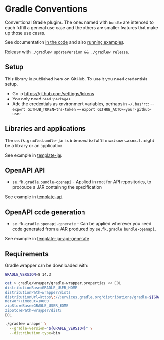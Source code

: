 # Gradle Conventions

Conventional Gradle plugins. The ones named with `bundle` are intended to each fulfill a general use case and the others are smaller features that make up those use cases.

See documentation [in the code](/src/main/groovy) and also [running examples](/examples).

Release with `./gradlew updateVersion && ./gradlew release`.

## Setup

This library is published here on GitHub. To use it you need credentials setup.

- Go to https://github.com/settings/tokens
- You only need `read:packages`
- Add the credentials as environment variables, perhaps in `~/.bashrc`:
-- `export GITHUB_TOKEN=the-token`
-- `export GITHUB_ACTOR=your-github-user`

## Libraries and applications

The `se.fk.gradle.bundle-jar` is intended to fulfill most use cases. It might be a library or an application.

See example in [template-jar](https://github.com/Forsakringskassan/template-jar).

## OpenAPI API

- `se.fk.gradle.bundle-openapi` - Applied in root for API repositories, to prodouce a JAR containing the specification.

See example in [template-api](https://github.com/Forsakringskassan/template-api).

## OpenAPI code generation

- `se.fk.gradle.openapi-generate` - Can be applied whenever you need code generated from a JAR produced by `se.fk.gradle.bundle-openapi`.

See example in [template-jar-api-generate](https://github.com/Forsakringskassan/template-jar-api-generate)

## Requirements

Gradle wrapper can be downloaded with:

```sh
GRADLE_VERSION=8.14.3

cat > gradle/wrapper/gradle-wrapper.properties << EOL
distributionBase=GRADLE_USER_HOME
distributionPath=wrapper/dists
distributionUrl=https\://services.gradle.org/distributions/gradle-${GRADLE_VERSION}-bin.zip
networkTimeout=10000
zipStoreBase=GRADLE_USER_HOME
zipStorePath=wrapper/dists
EOL

./gradlew wrapper \
  --gradle-version="${GRADLE_VERSION}" \
  --distribution-type=bin
```
